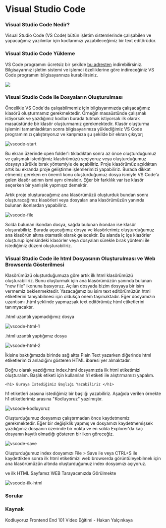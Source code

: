 # Visual Studio Code

### Visual Studio Code Nedir?

Visual Studio Code (VS Code) bütün işletim sistemlerinde çalışabilen ve yapacağımız yazılımlar için kodlarımızı yazabileceğimiz bir text editörüdür. 


### Visual Studio Code Yükleme

VS Code programını ücretsiz bir şekilde [bu adresten](https://code.visualstudio.com/Download) indirebilirsiniz. Bilgisayarınız işletim sistemi ve işlemci özelliklerine göre indireceğiniz VS Code programını bilgisayarınıza kurabilirsiniz.

![](figures/vscode-dowloand.png)


### Visual Studio Code ile Dosyaların Oluşturulması

Öncelikle VS Code'da çalışabilmemiz için bilgisyarımızda çalışacağımız klasörü oluşturmamız gerekmektedir. Örneğin masaüstünde çalışmak istiyorsak ve yazdığımız kodları burada tutmak istiyorsak ilk olarak masaüstünde bir klasör oluşturmamız gerekmektedir. Klasör oluşturma işlemini tamamladıktan sonra bilgisayarımıza yüklediğimiz VS Code programımızı çalıştırıyoruz ve karşımıza şu şekilde bir ekran çıkıyor;

![vscode-start](figures/vscode-start.jpg)

Bu ekran üzerinde open folder'ı tıkladıktan sonra az önce oluşturduğumuz ve çalışmak istediğimiz klasörümüzü seçiyoruz veya oluşturduğumuz dosyayı sürükle bırak yöntemiyle de açabiliriz. Proje klasörümüz açıldıktan artık bu ekranda proje geliştirme işlemlerimizi yapabiliriz. Burada dikkat etmemiz gereken en önemli konu oluşturduğumuz dosya ismiyle VS Code'a gelen klasör adının ismi aynı olmalıdır. Eğer bir farklılık var ise klasör seçerken bir yanlışlık yapmışız demektir.

Artık proje oluşturacağımız ana klasörümüzü oluşturduk bundan sonra oluşturacağımız klasörleri veya dosyaları ana klasörümüzün yanında bulunan ikonlardan yapabiliriz.

![vscode-file](figures/vscode-file.png)

Solda bulunan ikondan dosya, sağda bulunan ikondan ise klasör oluşurabiliriz. Burada açacağımız dosya ve klasörlerimiz oluşturduğumuz ana klasörün altına otamatik olarak gelecektir. Bu alanda iç içe klasörler oluşturup içerisindeki klasörler veya dosyaları sürekle bırak yöntemi ile istediğimiz düzeni oluşturabiliriz.

### Visual Studio Code ile html Dosyasının Oluşturulması ve Web Browserda Gösterilmesi

Klasörümüzü oluşturduğumuza göre artık ilk html klasörümüzü oluşturabiliriz. Bunu oluşturmak için ana klasörümüzün yanında bulunan "new file" ikonuna basıyoruz. Açılan dosyada bizim dosyaya bir isim vermemiz beklenmektedir. Yazacağımız bu isim text editörümüzün html etiketlerini tanıyabilmesi için oldukça önem taşımaktadır. Eğer dosyamızın uzantısını .html şeklinde yapmazsak text editörümüz html etiketlerini tanımyacaktır.

.html uzantılı yapmadığımız dosya

![vscode-html-1](figures/vscode-html-1.png)

.html uzantılı yaptığımız dosya

![vscode-html-2](figures/vscode-html-2.png)

İkisine baktığımızda birinde sağ altta Plain Text yazarken diğerinde html etiketlerimizi anladığını gösteren HTML ibaresi yer almaktadır.

Doğru olarak yazdığımız index.html dosyamızda ilk html etiketimizi oluşturalım. Başlık etiketi için kullanılan h1 etiketi ile alıştırmamızı yapalım.

```
<h1> Buraya İstediğimiz Başlığı Yazabiliriz </h1>
```

h1 etiketleri arasına istediğimiz bir başlığı yazabiliriz. Aşağıda verilen örnekte h1 etiketlerimiz arasına "Kodluyoruz" yazılmıştır.

![vscode-kodluyoruz](figures/vscode-kodluyoruz.JPG)

Oluşturduğumuz dosyamızı çalıştırmadan önce kaydetmemiz gerekmektedir. Eğer bir değişiklik yapmış ve dosyamızı kaydetmemişsek yazdığımız dosyanın üzerinde bir nokta ve en solda Explorer'da kaç dosyanın kayıtlı olmadığı gösteren bir ikon göreceğiz.

![vscode-save](vscode-kayit.png)

Oluşturduğumuz index dosyamızı File > Save ile veya CTRL+S ile kaydettikten sonra ilk html etiketimizi web browserda görüntüleyebilmek için ana klasörümüzün altında oluşturduğumuz index dosyamızı açıyoruz.

ve ilk HTML Sayfamız WEB Tarayacımızda Görülmekte

![vscode-ilk-html](figures/vscode-ilk-html.JPG)


### Sorular



### Kaynak

Kodluyoruz Frontend End 101 Video Eğitimi - Hakan Yalçınkaya
